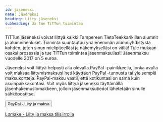 ```yaml
---
id: jaseneksi
name: Jäseneksi
heading: Liity jäseneksi
subheading: Ja tue TiTTun toimintaa
---
```


TiTTun jäseneksi voivat liittyä kaikki Tampereen TietoTeekkarikillan alumnit ja alumnihenkiset. Toiminta suuntautuu yhä enemmän alumniyhdistystä kohden, joten sinun mielipiteelläsi ja näkemykselläsi on väliä! Tule mukaan osaksi prosessia ja tue TiTTun toimintaa jäsenmaksullasi! Jäsenmaksu vuodelle 2017 on 5 euroa.  

Jäseneksi voit liittyä helposti alla olevalla PayPal -painikkeella, jonka avulla voit maksaa liittymismaksusi heti käyttäen PayPal -tunnusta tai yleisempiä maksukortteja. PayPal-maksu vaatii, että kotikuntasi on sama kuin asuinpaikkakuntasi. Voit myös liittyä jäseneksi täyttämällä jäsenhakemuslomakkeen, jolloin jäsenmaksutiedot lähetetään sinulle sähköpostitse.

<div class="container">
<form action="https://www.paypal.com/cgi-bin/webscr" method="post" target="_top">
<input type="hidden" name="cmd" value="_s-xclick">
<input type="hidden" name="hosted_button_id" value="8RMRATMCBKK2S">
<input type="submit" class="btn btn-info" name="submit" title="Liity jäseneksi PayPal -maksun kautta." value="PayPal - Liity ja maksa">
<img alt="" border="0" src="https://www.paypalobjects.com/en_US/i/scr/pixel.gif" width="1" height="1">
</form>

<a href="https://goo.gl/forms/YZABx6PvPFR7jzRn2" class="btn btn-info" role="button">Lomake - Liity ja maksa tilisiirrolla</a>
</div>
